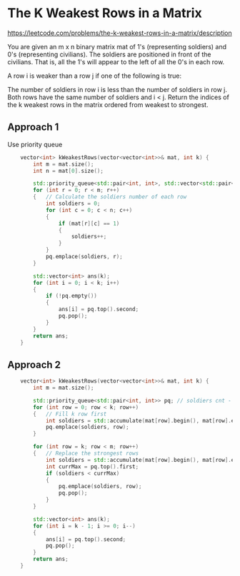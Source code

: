 # The K Weakest Rows in a Matrix

https://leetcode.com/problems/the-k-weakest-rows-in-a-matrix/description

You are given an m x n binary matrix mat of 1's (representing soldiers) and 0's (representing civilians). The soldiers are positioned in front of the civilians. That is, all the 1's will appear to the left of all the 0's in each row.

A row i is weaker than a row j if one of the following is true:

The number of soldiers in row i is less than the number of soldiers in row j.
Both rows have the same number of soldiers and i < j.
Return the indices of the k weakest rows in the matrix ordered from weakest to strongest.

## Approach 1

Use priority queue

``` C++
    vector<int> kWeakestRows(vector<vector<int>>& mat, int k) {
        int m = mat.size();
        int n = mat[0].size();

        std::priority_queue<std::pair<int, int>, std::vector<std::pair<int, int>>, std::greater<>> pq; // soldiers cnt - row idx
        for (int r = 0; r < m; r++)
        {   // Calculate the soldiers number of each row
            int soldiers = 0;
            for (int c = 0; c < n; c++)
            {
                if (mat[r][c] == 1)
                {
                    soldiers++;
                }
            }
            pq.emplace(soldiers, r);
        }

        std::vector<int> ans(k);
        for (int i = 0; i < k; i++)
        {
            if (!pq.empty())
            {
                ans[i] = pq.top().second;
                pq.pop();
            }
        }
        return ans;
    }
```

## Approach 2 

``` C++
    vector<int> kWeakestRows(vector<vector<int>>& mat, int k) {
        int m = mat.size();

        std::priority_queue<std::pair<int, int>> pq; // soldiers cnt - row idx
        for (int row = 0; row < k; row++)
        {   // Fill k row first
            int soldiers = std::accumulate(mat[row].begin(), mat[row].end(), 0);
            pq.emplace(soldiers, row);
        }

        for (int row = k; row < m; row++)
        {   // Replace the strongest rows
            int soldiers = std::accumulate(mat[row].begin(), mat[row].end(), 0);
            int currMax = pq.top().first;
            if (soldiers < currMax)
            {
                pq.emplace(soldiers, row);
                pq.pop();
            } 
        }

        std::vector<int> ans(k);
        for (int i = k - 1; i >= 0; i--)
        {
            ans[i] = pq.top().second;
            pq.pop();
        }
        return ans;
    }
```